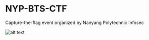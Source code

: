 # NYP-BTS-CTF
Capture-the-flag event organized by Nanyang Polytechnic Infosec

![alt text](https://github.com/WhiteBear82/NYP-BTS-CTF/tree/main/Capture.PNG?raw=true)
